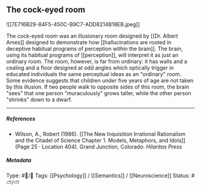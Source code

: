 ## The cock-eyed room  # 

![[7E716B29-84F5-450C-B9C7-ADD8214B18EB.jpeg]]

The cock-eyed room was an illusionary room designed by [[Dr. Albert Ames]] designed to demonstrate how [[hallucinations are rooted in deceptive habitual programs of perception within the brain]]. The brain, using its habitual programs of [[perception]], will interpret it as just an ordinary room. The room, however, is far from ordinary: it has walls and a cealing and a floor designed at odd angles which optically trigger in educated individuals the same perceptual ideas as an "ordinary" room. Some evidence suggests that children under five years of age are not taken by this illusion. If two people walk to opposite sides of this room, the brain "sees" that one person "muraculously" grows taller, while the other person "shrinks" down to a dwarf.

___

##### References

- Wilson, A., Robert (1986). [[The New Inquisition Irrational Rationalism and the Citadel of Science Chapter 1. Models, Metaphors, and Idols]] (Page 25 · Location 404). Grand Junction, Colorado: _Hilaritas Press_

##### Metadata

Type: #🔵/🔵 
Tags: [[Psychology]] / [[Semantics]] / [[Neuroscience]] 
Status: #⛅️/⛅️ 